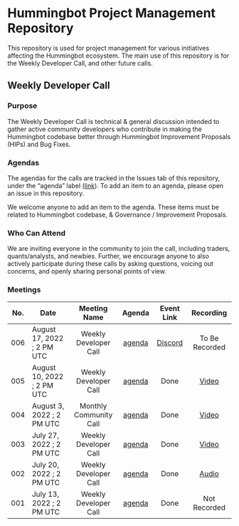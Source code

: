# Hummingbot Project Management Repository

This repository is used for project management for various initiatives affecting the Hummingbot ecosystem. The main use of this repository is for the Weekly Developer Call, and other future calls.

## Weekly Developer Call

### Purpose

The Weekly Developer Call is technical & general discussion intended to gather active community developers who contribute in making the Hummingbot codebase better through Hummingbot Improvement Proposals (HIPs) and Bug Fixes. 

### **Agendas**

The agendas for the calls are tracked in the Issues tab of this repository, under the “agenda” label ([link](https://github.com/hummingbot/pm/issues?q=is%3Aissue+is%3Aagenda)). To add an item to an agenda, please open an issue in this repository.

We welcome anyone to add an item to the agenda. These items must be  related to Hummingbot codebase, & Governance / Improvement Proposals.

### Who Can Attend

We are inviting everyone in the community to join the call, including traders, quants/analysts, and newbies. Further, we encourage anyone to also actively participate during these calls by asking questions, voicing out concerns, and openly sharing personal points of view.

### Meetings

| No. | Date                       |      Meeting Name      |                        Agenda                       |                                  Event Link                                  |                                    Recording                                    |
|-----|----------------------------|:----------------------:|:---------------------------------------------------:|:----------------------------------------------------------------------------:|:-------------------------------------------------------------------------------:|
| 006 | August 17, 2022 ; 2 PM UTC | Weekly Developer Call  | [agenda](https://github.com/hummingbot/pm/issues/6) | [Discord](https://discord.com/events/530578568154054663/1007661698947231744) | To Be Recorded                                                                  |
| 005 | August 10, 2022 ; 2 PM UTC | Weekly Developer Call  | [agenda](https://github.com/hummingbot/pm/issues/5) |                                     Done                                     |               [Video](https://www.youtube.com/watch?v=Z_H0NpA69bs)              |
| 004 | August 3, 2022 ; 2 PM UTC  | Monthly Community Call | [agenda](https://github.com/hummingbot/pm/issues/4) |                                     Done                                     | [Video](https://www.youtube.com/watch?v=tCG6QvDqvMM)                            |
| 003 | July 27, 2022 ; 2 PM UTC   | Weekly Developer Call  | [agenda](https://github.com/hummingbot/pm/issues/3) |                                     Done                                     |               [Video](https://www.youtube.com/watch?v=HmvzS4ugfgU)              |
| 002 | July 20, 2022 ; 2 PM UTC   | Weekly Developer Call  | [agenda](https://github.com/hummingbot/pm/issues/2) |                                     Done                                     | [Audio](https://drive.google.com/file/d/1BijPhEh2jFfgWzWixoVFAZgycogX5Hfb/view) |
| 001 | July 13, 2022 ; 2 PM UTC   | Weekly Developer Call  | [agenda](https://github.com/hummingbot/pm/issues/1) |                                     Done                                     |                                   Not Recorded                                  |

